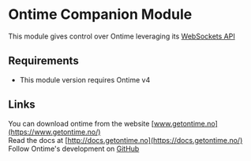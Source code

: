 # Ontime Companion Module

This module gives control over Ontime leveraging its [WebSockets API](https://docs.getontime.no/api/protocols/websockets/)

## Requirements

- This module version requires Ontime v4

## Links

You can download ontime from the website [www.getontime.no](https://www.getontime.no/) \
Read the docs at [http://docs.getontime.no](https://docs.getontime.no/) \
Follow Ontime's development on [GitHub](https://github.com/cpvalente/ontime)
